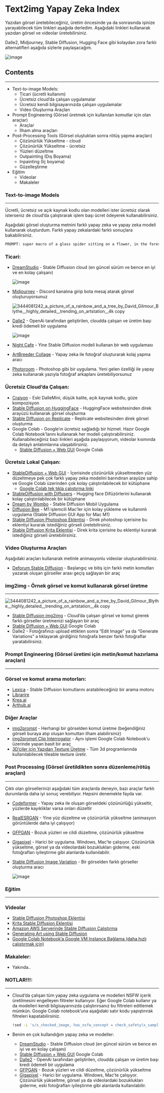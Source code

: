 # Text2img Yapay Zeka Index

Yazıdan görsel üretebileceğiniz, üretim öncesinde ya da sonrasında işinize yarayabilecek tüm linkleri aşağıda derledim. Aşağıdaki linkleri kullanarak yazıdan görsel ve videolar üretebilirsiniz. 

Dalle2, Midjourney, Stable Diffusion, Hugging Face gibi kolaydan zora farklı alternatifleri aşağıda sizlerle paylaşacağım.

![image](https://user-images.githubusercontent.com/68860338/190371681-cc229b7b-7e28-428c-9071-bce538b42180.png)

## Contents

---

- Text-to-image Models:
    - Ticari (ücretli kullanım)
    - Ücretsiz cloud’da çalışan uygulamalar
    - Ücretsiz kendi bilgisayarınızda çalışan uygulamalar
    - Video Oluşturma Araçları
- Prompt Engineering (Görsel üretmek için kullanılan komutlar için olan araçlar)
    - Araçlar
    - İlham alma araçları
- Post-Processing Tools (Görsel oluştuktan sonra rötüş yapma araçları)
    - Çözünürlük Yükseltme - cloud
    - Çözünürlük Yükseltme - ücretsiz
    - Yüzleri düzeltme
    - Outpainting (Dış Boyama)
    - Inpainting (İç boyama)
    - Güzelleştirme
- Eğitim
    - Videolar
    - Makaleler

### Text-to-image Models

---

Ücretli, ücretsiz ve açık kaynak kodlu olan modelleri ister ücretsiz olarak isterseniz de cloud’da çalıştırarak işlem başı ücret ödeyerek kullanabilirsiniz.

Aşağıdaki görsel oluşturma metnini farklı yapay zeka ve yapay zeka modeli kullanarak oluşturdum. Farklı yapay zekalardaki farklı sonuçlara bakabilirsiniz.

```bash
PROMPT:	super macro of a glass spider sitting on a flower, in the forest, Fantasy magic style, Highly detailed 8k, Intricate, Nikon d850 300mm, Award winning photography
```

### Ticari:

- [DreamStudio](https://beta.dreamstudio.ai/dream) - Stable Diffusion cloud (en güncel sürüm ve bence en iyi ve en kolay çalışanı)
    
    ![image](https://user-images.githubusercontent.com/68860338/190371772-45aa3f0c-6067-4571-a0c2-b9de13e1afd9.png)
    

- [Midjourney](https://www.notion.so/Text2img-Yapay-Zeka-Index-e966037bc2284d2180440abc16dfbbb3) - Discord kanalına girip bota mesaj atarak görsel oluşturuyorsunuz

   ![3444081242_a_picture_of_a_rainbow_and_a_tree_by_David_Gilmour_Blythe__highly_detailed__trending_on_artstation__4k copy](https://user-images.githubusercontent.com/68860338/190380660-9990cd3f-ea3c-4d3c-b052-61c736d231fc.jpg)

- [Dalle2](https://labs.openai.com/) - OpenAi tarafından geliştirilen, cloudda çalışan ve üretim başı kredi ödemeli bir uygulama
    
   ![image](https://user-images.githubusercontent.com/68860338/190371928-78b94a2b-e632-4aff-a391-fd4eb774a4dd.png)
    

- [Night Cafe](https://nightcafe.studio/) - Yine Stable Diffusion modeli kullanan bir web uygulaması
- [ArtBreeder Collage](https://www.artbreeder.com/beta/collage) - Yapay zeka ile fotoğraf oluşturarak kolaj yapma aracı
- [Photoroom](https://www.photoroom.com/) - Photoshop gibi bir uygulama. Yeni gelen özelliği ile yapay zeka kullanarak yazıyla fotoğraf arkaplanı üretebiliyorsunuz

### Ücretsiz Cloud’da Çalışan:

- [Craiyon](https://www.craiyon.com/) - Eski DalleMini, düşük kalite, açık kaynak kodlu, güze kompozisyon
- [Stable Diffusion on HuggingFace](https://huggingface.co/spaces/stabilityai/stable-diffusion) - HuggingFace websitesinden direk arayüzü kullanarak görsel oluşturma
- [Stable Diffusion on Replicate](https://replicate.com/stability-ai/stable-diffusion) - Replicate websitesinden direk görsel oluşturma
- Google Colab - Google’ın ücretsiz sağladığı bir hizmet. Hazır Google Colab Notebook’larını kullanarak her modeli çalıştırabilirsiniz. Kullanabileceğiniz bazı linkleri aşağıda paylaşıyorum, videolar kısmında da detaylı anlatımlarına ulaşabilirsiniz.
    - [Stable Diffusion + Web GUI](https://colab.research.google.com/github/altryne/sd-webui-colab/blob/main/Stable_Diffusion_WebUi_Altryne.ipynb)  Google Colab

### Ücretsiz Lokal Çalışan:

- [StableDiffusion + Web GUI](https://github.com/hlky/stable-diffusion-webui) - İçerisinde çözünürlük yükseltmeden yüz düzeltmeye pek çok farklı yapay zeka modelini barındıran arayüze sahip ve Google Colab üzerinden çok kolay çalıştırılabilecek bir kütüphane
    - [Google Colab tek tıkla çalıştırma linki](https://colab.research.google.com/github/altryne/sd-webui-colab/blob/main/Stable_Diffusion_WebUi_Altryne.ipynb)
- [StableDiffusion with Diffusers](https://huggingface.co/blog/stable_diffusion) - Hugging face Difüzörlerini kullanarak kolay çalıştırılabilecek bir kütüphane
- [Dream by Wombo](https://www.wombo.art/) - Stable Diffusion Mobil Uygulama
- [Diffusion Bee](https://github.com/divamgupta/diffusionbee-stable-diffusion-ui?ref=producthunt) - M1 işlemcili Mac’ler için kolay yükleme ve kullanımlı uygulama (Stable Diffusion GUI App for Mac M1)
- [Stable Diffusion Photoshop Eklentisi](https://christiancantrell.com/#ai-ml) - Direk photoshop içerisine bu eklentiyi kurarak istediğiniz görseli üretebilirsiniz.
- [Stable Diffusion Krita Eklentisi](https://github.com/sddebz/stable-diffusion-krita-plugin/tree/master) - Direk krita içerisine bu eklentiyi kurarak istediğiniz görseli üretebilirsiniz.

### Video Oluşturma Araçları

Aşağıdaki araçları kullanarak metinle animasyonlu videolar oluşturabilirsiniz.

- [Deforum Stable Diffusion](https://replicate.com/deforum/deforum_stable_diffusion) - Başlangıç ve bitiş için farklı metin komutları yazarak oluşan görseller arası geçiş sağlayan bir araç

### img2img - Örnek görsel ve komut kullanarak görsel üretme

---

![3444081242_a_picture_of_a_rainbow_and_a_tree_by_David_Gilmour_Blythe__highly_detailed__trending_on_artstation__4k copy](https://user-images.githubusercontent.com/68860338/190373385-78330750-ae49-44d1-a608-d9f9a7be5214.jpg)


- [Stable Diffusion img2img](https://huggingface.co/spaces/fffiloni/stable-diffusion-img2img) - Cloud’da çalışan görsel ve komut girerek farklı görseller üretmenizi sağlayan bir araç
- [Stable Diffusion + Web GUI](https://colab.research.google.com/github/altryne/sd-webui-colab/blob/main/Stable_Diffusion_WebUi_Altryne.ipynb)  Google Colab
- Dalle2 - Fotoğrafınızı upload ettikten sonra “Edit Image” ya da “Generate Variations” a tıklayarak girdiğiniz fotoğrafa benzer farklı fotoğraflar yaratabilirsiniz.

### Prompt Engineering (Görsel üretimi için metin/komut hazırlama araçları)

---

### Görsel ve komut arama motorları:

- [Lexica](https://lexica.art/) - Stable Diffusion komutlarını aratabileceğiniz bir arama motoru
- [Librarire](https://libraire.ai/)
- [Krea.ai](https://krea.ai/)
- [Arthub.ai](https://arthub.ai/)

### Diğer Araçlar

- [img2prompt](https://replicate.com/methexis-inc/img2prompt) - Herhangi bir görselden komut üretme (beğendiğiniz görseli buraya atıp oluşan komuttan ilham alabilirsiniz)
- [img2prompt Clip Interrogator](https://colab.research.google.com/github/pharmapsychotic/clip-interrogator/blob/main/clip_interrogator.ipynb#scrollTo=rbDEMDGJrJEo) - Aynı işlemi Google Colab Notebook’u üzerinde yapan basit bir araç
- [3D’ciler için Yazıdan Texture Üretme](https://replicate.com/tommoore515/material_stable_diffusion) - Tüm 3d programlarında kullanılabilecek tileable texture üretir.

### Post Processing (Görsel üretildikten sonra düzenleme/rötüş araçları)

---

Çıktı olan görsellerinizi aşağıdaki tüm araçlarda deneyin, bazı araçlar farklı durumlarda daha iyi sonuç verebiliyor. Hepsini denemekte fayda var.

- [Codeformer](https://replicate.com/sczhou/codeformer) - Yapay zeka ile oluşan görseldeki çözünürlüğü yükseltir, yüzlerde kayıklıklar varsa onları düzeltir
- [RealESRGAN](https://replicate.com/xinntao/realesrgan) - Yine yüz düzeltme ve çözünürlük yükseltme (animasyon görüntülerde daha iyi çalışıyor)
- [GFPGAN](https://replicate.com/tencentarc/gfpgan) - Bozuk yüzleri ve cildi düzeltme, çözünürlük yükseltme
- [Gigapixel](https://www.topazlabs.com/gigapixel-ai) - Harici bir uygulama. Windows, Mac’te çalışıyor. Çözünürlük yükseltme, görsel ya da videolardaki bozuklukları giderme, eski fotoğrafları iyileştirme gibi alanlarda kullanılabilir.
- [Stable Diffusion Image Variation](https://replicate.com/lambdal/stable-diffusion-image-variation) - Bir görselden farklı görseller oluşturma aracı
    
    ![image](https://user-images.githubusercontent.com/68860338/190380756-c5e0c0e7-749b-44ec-a0c0-d0da2a97c7c1.png)
    

### Eğitim

---

### Videolar

- [Stable Diffusion Photoshop Eklentisi](https://www.youtube.com/watch?v=XVR3xGeH2Zw)
- [Krita Stable Diffusion Eklentisi](https://www.youtube.com/watch?v=-1iKI_yxsLo)
- [Amazon AWS Serverinde Stable Diffusion Çalıştırma](https://www.youtube.com/watch?v=C20XUPbTdE4)
- [Generating Art using Stable Diffusion](https://www.youtube.com/watch?v=0zQyCihHjQU)
- [Google Colab Notebook’a Google VM Instance Bağlama (daha hızlı çalıştırmak için)](https://www.youtube.com/watch?v=VsOb2W7AOoo)

### Makaleler:

- Yakında..


### NOTLAR!!!:

---

- Cloud’da çalışan tüm yapay zeka uygulama ve modelleri NSFW içerik üretilmesini engelleyen filtreler kullanıyor. Eğer Google Colab kullanır ya da modelleri kendi bilgisayarınızda çalıştırırsanız bu filtreleri editlemek mümkün. Google Colab notebook’una aşağıdaki satır kodu yapıştırırak filtreleri kapatabilirsiniz.
    
    ```bash
    !sed -i 's/x_checked_image, has_nsfw_concept = check_safety(x_samples_ddim)/x_checked_image = x_samples_ddim/g' scripts/txt2img.py
    ```
    
- Benim en çok kullandığım yapay zeka ve modeller:
    - [DreamStudio](https://beta.dreamstudio.ai/dream) - Stable Diffusion cloud (en güncel sürüm ve bence en iyi ve en kolay çalışanı)
    - [Stable Diffusion + Web GUI](https://colab.research.google.com/github/altryne/sd-webui-colab/blob/main/Stable_Diffusion_WebUi_Altryne.ipynb)  Google Colab
    - [Dalle2](https://labs.openai.com/) - OpenAi tarafından geliştirilen, cloudda çalışan ve üretim başı kredi ödemeli bir uygulama
    - [GFPGAN](https://replicate.com/tencentarc/gfpgan) - Bozuk yüzleri ve cildi düzeltme, çözünürlük yükseltme
    - [Gigapixel](https://www.topazlabs.com/gigapixel-ai) - Harici bir uygulama. Windows, Mac’te çalışıyor. Çözünürlük yükseltme, görsel ya da videolardaki bozuklukları giderme, eski fotoğrafları iyileştirme gibi alanlarda kullanılabilir.
